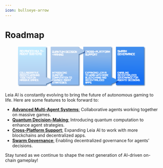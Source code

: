 ```yaml
---
icon: bullseye-arrow
---
```


# Roadmap

<figure><img src="../.gitbook/assets/gfhfgh.png" alt=""><figcaption></figcaption></figure>

Leia AI is constantly evolving to bring the future of autonomous gaming to life. Here are some features to look forward to:

* [**Advanced Multi-Agent Systems**:](interactive-blocks.md) Collaborative agents working together on massive games.
* [**Quantum Decision-Making**:](interactive-blocks.md) Introducing quantum computation to enhance agent strategies.
* [**Cross-Platform Support**:](interactive-blocks.md) Expanding Leia AI to work with more blockchains and decentralized apps.
* [**Swarm Governance**:](interactive-blocks.md) Enabling decentralized governance for agents’ decisions.

Stay tuned as we continue to shape the next generation of AI-driven on-chain gameplay!
